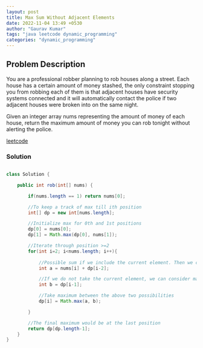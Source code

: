 ```yaml
---
layout: post
title: Max Sum Without Adjacent Elements
date: 2022-11-04 13:49 +0530
author: "Gaurav Kumar"
tags: "java leetcode dynamic_programming"
categories: "dynamic_programming"
---
```


## Problem Description

You are a professional robber planning to rob houses along a street. Each house has a certain amount of money stashed, the only constraint stopping you from robbing each of them is that adjacent houses have security systems connected and it will automatically contact the police if two adjacent houses were broken into on the same night.  

Given an integer array nums representing the amount of money of each house, return the maximum amount of money you can rob tonight without alerting the police.  

[leetcode](https://leetcode.com/problems/house-robber/description/)

### Solution

```java

class Solution {

    public int rob(int[] nums) {

        if(nums.length == 1) return nums[0];

        //To keep a track of max till ith position
        int[] dp = new int[nums.length];

        //Initialize max for 0th and 1st positions
        dp[0] = nums[0];
        dp[1] = Math.max(dp[0], nums[1]);

        //Iterate through position >=2
        for(int i=2; i<nums.length; i++){
            
            //Possible sum if we include the current element. Then we can add dp[i-2] to this number.
            int a = nums[i] + dp[i-2];

            //If we do not take the current element, we can consider max sum till previous position which is dp[i-1]
            int b = dp[i-1];

            //Take maximum between the above two possibilities
            dp[i] = Math.max(a, b);

        }

        //The final maximum would be at the last position
        return dp[dp.length-1];
    }
}
```
